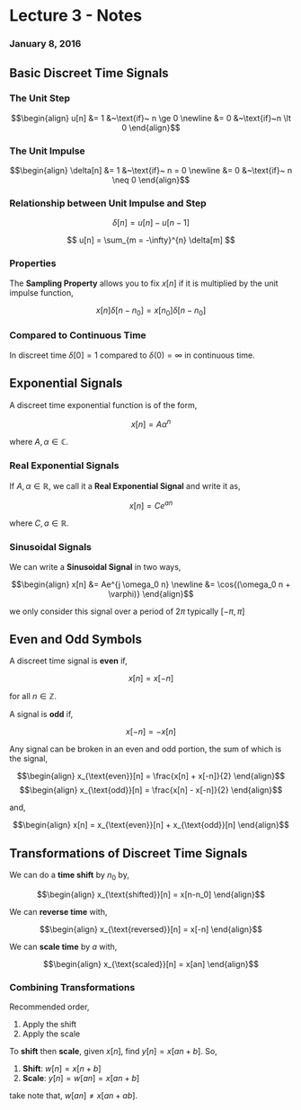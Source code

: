 # Lecture 3 - Notes  

### January 8, 2016  

## Basic Discreet Time Signals

### The Unit Step

$$\begin{align}
    u[n] &= 1 &~\text{if}~ n \ge 0 \newline
    &= 0 &~\text{if}~n \lt 0
\end{align}$$

### The Unit Impulse


$$\begin{align}
    \delta[n] &= 1 &~\text{if}~ n = 0 \newline
    &= 0 &~\text{if}~ n \neq 0
\end{align}$$

### Relationship between Unit Impulse and Step

$$
    \delta[n] = u[n] - u[n-1]
$$

$$
    u[n] = \sum_{m = -\infty}^{n} \delta[m]
$$

### Properties

The __Sampling Property__ allows you to fix $x[n]$ if it is multiplied by the unit impulse function,

$$
    x[n]\delta[n-n_0] = x[n_0]\delta[n-n_0]
$$

### Compared to Continuous Time

In discreet time $\delta[0] = 1$ compared to $\delta(0) =  \infty$ in continuous time.

## Exponential Signals

A discreet time exponential function is of the form,

$$
    x[n] = A\alpha^n
$$

where $A,\alpha \in \mathbb{C}$.


### Real Exponential Signals

If $A,\alpha \in \mathbb{R}$, we call it a __Real Exponential Signal__ and write it as,

$$
    x[n] = Ce^{an}
$$

where $C,a \in \mathbb{R}$.

### Sinusoidal Signals

We can write a __Sinusoidal Signal__ in two ways,

$$\begin{align}
    x[n] &= Ae^{j \omega_0 n} \newline
    &= \cos{(\omega_0 n + \varphi)}
\end{align}$$

we only consider this signal over a period of $2\pi$ typically $[-\pi,\pi]$


## Even and Odd Symbols

A discreet time signal is __even__ if,

$$
    x[n] = x[-n]
$$

for all $n \in \mathbb Z$.

A signal is __odd__ if,

$$
    x[-n] = -x[n]
$$

Any signal can be broken in an even and odd portion, the sum of which is the signal,

$$\begin{align}
    x_{\text{even}}[n] = \frac{x[n] + x[-n]}{2}
\end{align}$$
$$\begin{align}
    x_{\text{odd}}[n] = \frac{x[n] - x[-n]}{2}
\end{align}$$

and,

$$\begin{align}
    x[n] = x_{\text{even}}[n] + x_{\text{odd}}[n]
\end{align}$$

## Transformations of Discreet Time Signals

We can do a **time shift** by $n_0$ by,


$$\begin{align}
    x_{\text{shifted}}[n] = x[n-n_0]
\end{align}$$

We can **reverse time** with,

$$\begin{align}
    x_{\text{reversed}}[n] = x[-n]
\end{align}$$

We can **scale time** by $a$ with,

$$\begin{align}
    x_{\text{scaled}}[n] = x[an]
\end{align}$$

### Combining Transformations

Recommended order,

1. Apply the shift
2. Apply the scale

To __shift__ then __scale__, given $x[n]$, find $y[n] = x[an + b]$. So,

1. __Shift__: $w[n] = x[n + b]$
2. __Scale__: $y[n] = w[an] = x[an + b]$

take note that, $w[an] \neq x[an + ab]$.
